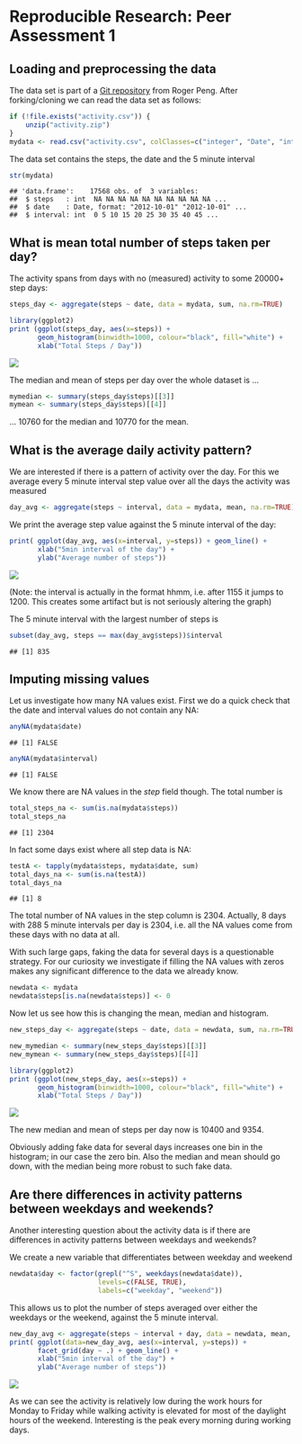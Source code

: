 # Reproducible Research: Peer Assessment 1

## Loading and preprocessing the data

The data set is part of a [Git repository][1] from Roger Peng. After forking/cloning we can read the data set as follows:


```r
if (!file.exists("activity.csv")) {
    unzip("activity.zip")
}
mydata <- read.csv("activity.csv", colClasses=c("integer", "Date", "integer"))
```

The data set contains the steps, the date and the 5 minute interval


```r
str(mydata)
```

```
## 'data.frame':	17568 obs. of  3 variables:
##  $ steps   : int  NA NA NA NA NA NA NA NA NA NA ...
##  $ date    : Date, format: "2012-10-01" "2012-10-01" ...
##  $ interval: int  0 5 10 15 20 25 30 35 40 45 ...
```

[1]: <http://github.com/rdpeng/RepData_PeerAssessment1>


## What is mean total number of steps taken per day?

The activity spans from days with no (measured) activity to some 20000+ step days:


```r
steps_day <- aggregate(steps ~ date, data = mydata, sum, na.rm=TRUE)

library(ggplot2)
print (ggplot(steps_day, aes(x=steps)) +
       geom_histogram(binwidth=1000, colour="black", fill="white") +
       xlab("Total Steps / Day"))
```

![](PA1_template_files/figure-html/histogram_steps_day-1.png)<!-- -->

The median and mean of steps per day over the whole dataset is ...


```r
mymedian <- summary(steps_day$steps)[[3]]
mymean <- summary(steps_day$steps)[[4]]
```

... 10760 for the median and 10770 for the mean.


## What is the average daily activity pattern?

We are interested if there is a pattern of activity over the day. For this we average every 5 minute interval step value over all the days the activity was measured


```r
day_avg <- aggregate(steps ~ interval, data = mydata, mean, na.rm=TRUE)
```

We print the average step value against the 5 minute interval of the day: 


```r
print( ggplot(day_avg, aes(x=interval, y=steps)) + geom_line() +
       xlab("5min interval of the day") +
       ylab("Average number of steps"))
```

![](PA1_template_files/figure-html/day_avg_plot-1.png)<!-- -->

(Note: the interval is actually in the format hhmm, i.e. after 1155 it jumps to 1200. This creates some artifact but is not seriously altering the graph)


The 5 minute interval with the largest number of steps is


```r
subset(day_avg, steps == max(day_avg$steps))$interval
```

```
## [1] 835
```


## Imputing missing values

Let us investigate how many NA values exist. First we do a quick check that the date and interval values do not contain any NA:


```r
anyNA(mydata$date)
```

```
## [1] FALSE
```

```r
anyNA(mydata$interval)
```

```
## [1] FALSE
```

We know there are NA values in the *step* field though. The total number is


```r
total_steps_na <- sum(is.na(mydata$steps))
total_steps_na
```

```
## [1] 2304
```

In fact some days exist where all step data is NA:


```r
testA <- tapply(mydata$steps, mydata$date, sum)
total_days_na <- sum(is.na(testA))
total_days_na
```

```
## [1] 8
```

The total number of NA values in the step column is 2304. Actually, 8 days with 288 5 minute intervals per day is 2304, i.e. all the NA values come from these days with no data at all. 


With such large gaps, faking the data for several days is a questionable strategy. For our curiosity we investigate if filling the NA values with zeros makes any significant difference to the data we already know.


```r
newdata <- mydata
newdata$steps[is.na(newdata$steps)] <- 0
```

Now let us see how this is changing the mean, median and histogram.


```r
new_steps_day <- aggregate(steps ~ date, data = newdata, sum, na.rm=TRUE)

new_mymedian <- summary(new_steps_day$steps)[[3]]
new_mymean <- summary(new_steps_day$steps)[[4]]

library(ggplot2)
print (ggplot(new_steps_day, aes(x=steps)) +
       geom_histogram(binwidth=1000, colour="black", fill="white") +
       xlab("Total Steps / Day"))
```

![](PA1_template_files/figure-html/new_steps_day-1.png)<!-- -->

The new median and mean of steps per day now is
10400 and 9354.


Obviously adding fake data for several days increases one bin in the histogram; in our case the zero bin. Also the median and mean should go down, with the median being more robust to such fake data.


## Are there differences in activity patterns between weekdays and weekends?

Another interesting question about the activity data is if there are differences in activity patterns between weekdays and weekends?

We create a new variable that differentiates between weekday and weekend


```r
newdata$day <- factor(grepl("^S", weekdays(newdata$date)),
                      levels=c(FALSE, TRUE),
                      labels=c("weekday", "weekend"))
```

This allows us to plot the number of steps averaged over either the weekdays or the weekend, against the 5 minute interval.


```r
new_day_avg <- aggregate(steps ~ interval + day, data = newdata, mean, na.rm=TRUE)
print( ggplot(data=new_day_avg, aes(x=interval, y=steps)) +
       facet_grid(day ~ .) + geom_line() +
       xlab("5min interval of the day") +
       ylab("Average number of steps"))
```

![](PA1_template_files/figure-html/plot_weekday_end-1.png)<!-- -->

As we can see the activity is relatively low during the work hours for Monday to Friday while walking activity is elevated for most of the daylight hours of the weekend. Interesting is the peak every morning during working days.
